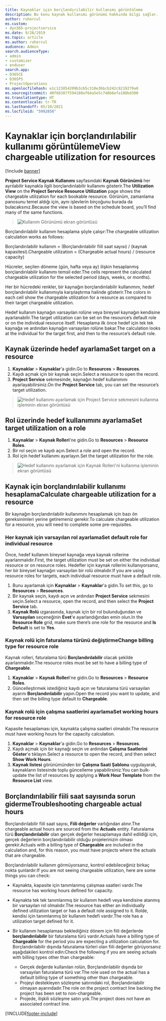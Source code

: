 ```yaml
---
title: Kaynaklar için borçlandırılabilir kullanımı görüntüleme
description: Bu konu kaynak kullanımı görünümü hakkında bilgi sağlar.
author: ruhercul
ms.custom:
- dyn365-projectservice
ms.date: 9/26/2019
ms.topic: article
ms.author: ruhercul
audience: Admin
search.audienceType:
- admin
- customizer
- enduser
search.app:
- D365CE
- D365PS
- ProjectOperations
ms.openlocfilehash: e1c123854209b3cb5c310e3bbcb242c9219279a8
ms.sourcegitcommit: 40f68387f594180af64a5e5c748b6efa188bd300
ms.translationtype: HT
ms.contentlocale: tr-TR
ms.lasthandoff: 05/10/2021
ms.locfileid: "5992858"
---
```

# <a name="view-chargeable-utilization-for-resources"></a><span data-ttu-id="7160c-103">Kaynaklar için borçlandırılabilir kullanımı görüntüleme</span><span class="sxs-lookup"><span data-stu-id="7160c-103">View chargeable utilization for resources</span></span>

[!include [banner](../includes/psa-now-project-operations.md)]
 
<span data-ttu-id="7160c-104">**Project Service Kaynak Kullanımı** sayfasındaki **Kaynak Görünümü** her ayrılabilir kaynakla ilgili borçlandırılabilir kullanımı gösterir.</span><span class="sxs-lookup"><span data-stu-id="7160c-104">The **Utilization View** on the **Project Service Resource Utilization** page shows the chargeable utilization for each bookable resource.</span></span> <span data-ttu-id="7160c-105">Görünüm, zamanlama panosunu temel aldığı için, aynı işlevlerin birçoğunu burada da bulacaksınız.</span><span class="sxs-lookup"><span data-stu-id="7160c-105">Because the view is based on the schedule board, you’ll find many of the same functions.</span></span>

> ![Kullanım Görünümü ekran görüntüsü](media/FAQ-utilization-1.png)
 

<span data-ttu-id="7160c-107">Borçlandırılabilir kullanım hesaplama şöyle çalışır:</span><span class="sxs-lookup"><span data-stu-id="7160c-107">The chargeable utilization calculation works as follows:</span></span>

   <span data-ttu-id="7160c-108">Borçlandırılabilir kullanım = (Borçlandırılabilir fiili saat sayısı) / (kaynak kapasitesi).</span><span class="sxs-lookup"><span data-stu-id="7160c-108">Chargeable utilization = (Chargeable actual hours) / (resource capacity)</span></span>

<span data-ttu-id="7160c-109">Hücreler, seçilen döneme (gün, hafta veya ay) ilişkin hesaplanmış borçlandırılabilir kullanımı temsil eder.</span><span class="sxs-lookup"><span data-stu-id="7160c-109">The cells represent the calculated chargeable utilization for the selected period (days, weeks, or months).</span></span>

<span data-ttu-id="7160c-110">Her bir hücredeki renkler, bir kaynağın borçlandırılabilir kullanımını, hedef borçlandırılabilir kullanımıyla karşılaştırma halinde gösterir.</span><span class="sxs-lookup"><span data-stu-id="7160c-110">The colors in each cell show the chargeable utilization for a resource as compared to their target chargeable utilization.</span></span> 

<span data-ttu-id="7160c-111">Hedef kullanım kaynağın varsayılan rolüne veya bireysel kaynağın kendisine ayarlanabilir.</span><span class="sxs-lookup"><span data-stu-id="7160c-111">The target utilization can be set on the resource’s default role or on the individual resource itself.</span></span> <span data-ttu-id="7160c-112">Hesaplama ilk önce hedef için tek tek kaynağa ve ardından kaynağın varsayılan rolüne bakar.</span><span class="sxs-lookup"><span data-stu-id="7160c-112">The calculation looks at the individual for the target first, and then to the resource’s default role.</span></span>

## <a name="set-target-on-a-resource"></a><span data-ttu-id="7160c-113">Kaynak üzerinde hedef ayarlama</span><span class="sxs-lookup"><span data-stu-id="7160c-113">Set target on a resource</span></span>

1. <span data-ttu-id="7160c-114">**Kaynaklar** \> **Kaynaklar**'a gidin.</span><span class="sxs-lookup"><span data-stu-id="7160c-114">Go to **Resources** \> **Resources**.</span></span> 
2. <span data-ttu-id="7160c-115">Kaydı açmak için bir kaynak seçin.</span><span class="sxs-lookup"><span data-stu-id="7160c-115">Select a resource to open the record.</span></span> 
3. <span data-ttu-id="7160c-116">**Project Service** sekmesinde, kaynağın hedef kullanımını ayarlayabilirsiniz.</span><span class="sxs-lookup"><span data-stu-id="7160c-116">On the **Project Service** tab, you can set the resource’s target utilization.</span></span>

> ![Hedef kullanımı ayarlamak için Project Service sekmesini kullanma işleminin ekran görüntüsü](media/FAQ-utilization-2.png)
 
## <a name="set-target-utilization-on-a-role"></a><span data-ttu-id="7160c-118">Rol üzerinde hedef kullanımını ayarlama</span><span class="sxs-lookup"><span data-stu-id="7160c-118">Set target utilization on a role</span></span>

1. <span data-ttu-id="7160c-119">**Kaynaklar** \> **Kaynak Rolleri**'ne gidin.</span><span class="sxs-lookup"><span data-stu-id="7160c-119">Go to **Resources** \> **Resource Roles**.</span></span> 
2. <span data-ttu-id="7160c-120">Bir rol seçin ve kaydı açın.</span><span class="sxs-lookup"><span data-stu-id="7160c-120">Select a role and open the record.</span></span> 
3. <span data-ttu-id="7160c-121">Rol için hedef kullanımı ayarlayın.</span><span class="sxs-lookup"><span data-stu-id="7160c-121">Set the target utilization for the role.</span></span>

> ![Hedef kullanımı ayarlamak için Kaynak Rolleri'ni kullanma işleminin ekran görüntüsü](media/FAQ-utilization-3.png)
 
## <a name="calculate-chargeable-utilization-for-a-resource"></a><span data-ttu-id="7160c-123">Kaynak için borçlandırılabilir kullanımı hesaplama</span><span class="sxs-lookup"><span data-stu-id="7160c-123">Calculate chargeable utilization for a resource</span></span>

<span data-ttu-id="7160c-124">Bir kaynağın borçlandırılabilir kullanımını hesaplamak için bazı ön gereksinimleri yerine getiremeniz gerekir.</span><span class="sxs-lookup"><span data-stu-id="7160c-124">To calculate chargeable utilization for a resource, you will need to complete some pre-requisites.</span></span> 

### <a name="set-default-role-for-individual-resource"></a><span data-ttu-id="7160c-125">Her kaynak için varsayılan rol ayarlama</span><span class="sxs-lookup"><span data-stu-id="7160c-125">Set default role for individual resource</span></span>

<span data-ttu-id="7160c-126">Önce, hedef kullanım bireysel kaynağa veya kaynak rollerine ayarlanmalıdır.</span><span class="sxs-lookup"><span data-stu-id="7160c-126">First, the target utilization must be set on either the individual resource or on resource roles.</span></span> <span data-ttu-id="7160c-127">Hedefler için kaynak rollerini kullanıyorsanız, her bir bireysel kaynağın varsayılan bir rolü olmalıdır.</span><span class="sxs-lookup"><span data-stu-id="7160c-127">If you are using resource roles for targets, each individual resource must have a default role.</span></span> 

1. <span data-ttu-id="7160c-128">Bunu ayarlamak için **Kaynaklar** \> **Kaynaklar**'a gidin.</span><span class="sxs-lookup"><span data-stu-id="7160c-128">To set this, go to **Resources** \> **Resources**.</span></span> 
2. <span data-ttu-id="7160c-129">Bir kaynak seçin, kaydı açın ve ardından **Project Service** sekmesini seçin.</span><span class="sxs-lookup"><span data-stu-id="7160c-129">Select a resource, open the record, and then select the **Project Service** tab.</span></span> 
3. <span data-ttu-id="7160c-130">**Kaynak Rolü** ızgarasında, kaynak için bir rol bulunduğundan ve **Varsayılan** seçeneğinin **Evet**'e ayarlandığından emin olun.</span><span class="sxs-lookup"><span data-stu-id="7160c-130">In the **Resource Role** grid, make sure there’s one role for the resource and **Is Default** is set to **Yes**.</span></span>
 
### <a name="change-billing-type-for-resource-role"></a><span data-ttu-id="7160c-131">Kaynak rolü için faturalama türünü değiştirme</span><span class="sxs-lookup"><span data-stu-id="7160c-131">Change billing type for resource role</span></span>

<span data-ttu-id="7160c-132">Kaynak rolleri, faturalama türü **Borçlandırılabilir** olacak şekilde ayarlanmalıdır.</span><span class="sxs-lookup"><span data-stu-id="7160c-132">The resource roles must be set to have a billing type of **Chargeable**.</span></span> 

1. <span data-ttu-id="7160c-133">**Kaynaklar** \> **Kaynak Rolleri**'ne gidin.</span><span class="sxs-lookup"><span data-stu-id="7160c-133">Go to **Resources** \> **Resource Roles**.</span></span> 
2. <span data-ttu-id="7160c-134">Güncelleştirmek istediğiniz kaydı açın ve faturalama türü varsayılan ayarını **Borçlandırılabilir** yapın.</span><span class="sxs-lookup"><span data-stu-id="7160c-134">Open the record you want to update, and then set the billing type default to **Chargeable**.</span></span>

### <a name="set-working-hours-for-resource-role"></a><span data-ttu-id="7160c-135">Kaynak rolü için çalışma saatlerini ayarlama</span><span class="sxs-lookup"><span data-stu-id="7160c-135">Set working hours for resource role</span></span>
 
<span data-ttu-id="7160c-136">Kapasite hesaplaması için, kaynakta çalışma saatleri olmalıdır.</span><span class="sxs-lookup"><span data-stu-id="7160c-136">The resource must have working hours for the capacity calculation.</span></span> 

1. <span data-ttu-id="7160c-137">**Kaynaklar** \> **Kaynaklar**'a gidin.</span><span class="sxs-lookup"><span data-stu-id="7160c-137">Go to **Resources** \> **Resources**.</span></span> 
2. <span data-ttu-id="7160c-138">Kaydı açmak için bir kaynağı seçin ve ardından **Çalışma Saatlerini Göster**'e tıklayın.</span><span class="sxs-lookup"><span data-stu-id="7160c-138">Select a resource to open the record, and then select **Show Work Hours**.</span></span> 
3. <span data-ttu-id="7160c-139">**Kaynak listesi** görünümünden bir **Çalışma Saati Şablonu** uygulayarak, kaynakların listesinde toplu güncelleme yapabilirsiniz.</span><span class="sxs-lookup"><span data-stu-id="7160c-139">You can bulk-update the list of resources by applying a **Work Hour Template** from the **Resource List** view.</span></span>

## <a name="troubleshooting-chargeable-actual-hours"></a><span data-ttu-id="7160c-140">Borçlandırılabilir fiili saat sayısında sorun giderme</span><span class="sxs-lookup"><span data-stu-id="7160c-140">Troubleshooting chargeable actual hours</span></span>

<span data-ttu-id="7160c-141">Borçlandırılabilir fiili saat sayısı, **Fiili değerler** varlığından alınır.</span><span class="sxs-lookup"><span data-stu-id="7160c-141">The chargeable actual hours are sourced from the **Actuals** entity.</span></span> <span data-ttu-id="7160c-142">Faturalama türü **Borçlandırılabilir** olan gerçek değerler hesaplamaya dahil edildiği için, gerçek değerlerin borçlandırılabilir olduğu projelerinizin olması gerekir.</span><span class="sxs-lookup"><span data-stu-id="7160c-142">Actuals with a billing type of **Chargeable** are included in the calculation and, for this reason, you must have projects where the actuals that are chargeable.</span></span>

<span data-ttu-id="7160c-143">Borçlandırılabilir kullanım görmüyorsanız, kontrol edebileceğiniz birkaç nokta şunlardır:</span><span class="sxs-lookup"><span data-stu-id="7160c-143">If you are not seeing chargeable utilization, here are some things you can check:</span></span>

- <span data-ttu-id="7160c-144">Kaynakta, kapasite için tanımlanmış çalışmaa saatleri vardır.</span><span class="sxs-lookup"><span data-stu-id="7160c-144">The resource has working hours defined for capacity.</span></span>
- <span data-ttu-id="7160c-145">Kaynakta tek tek tanımlanmış bir kullanım hedefi veya kendisine atanmış bir varsayılan rol olmalıdır.</span><span class="sxs-lookup"><span data-stu-id="7160c-145">The resource has either an individually defined utilization target or has a default role assigned to it.</span></span> <span data-ttu-id="7160c-146">Rolde, kendisi için tanımlanmış bir kullanım hedefi vardır.</span><span class="sxs-lookup"><span data-stu-id="7160c-146">The role has a utilization target defined for it.</span></span>
- <span data-ttu-id="7160c-147">Bir kullanım hesaplaması beklediğiniz dönem için fiili değerlerde **borçlandırılabilir** bir faturalama türü vardır.</span><span class="sxs-lookup"><span data-stu-id="7160c-147">Actuals have a billing type of **Chargeable** for the period you are expecting a utilization calculation for.</span></span> <span data-ttu-id="7160c-148">Borçlandırılabilir dışında faturalama türleri olan fiili değerler görüyorsanız aşağıdakileri kontrol edin:</span><span class="sxs-lookup"><span data-stu-id="7160c-148">Check the following if you are seeing actuals with billing types other than chargeable:</span></span>

  - <span data-ttu-id="7160c-149">Gerçek değerde kullanılan rolün, Borçlandırılabilir dışında bir varsayılan faturalama türü var.</span><span class="sxs-lookup"><span data-stu-id="7160c-149">The role used on the actual has a default billing type of something other than chargeable.</span></span>
  - <span data-ttu-id="7160c-150">Projeyi destekleyen sözleşme satırındaki rol, Borçlandırılabilir olmayan ayarındadır.</span><span class="sxs-lookup"><span data-stu-id="7160c-150">The role on the project contract line backing the project has been set to non-chargeable.</span></span>
  - <span data-ttu-id="7160c-151">Projede, ilişkili sözleşme satırı yok.</span><span class="sxs-lookup"><span data-stu-id="7160c-151">The project does not have an associated contract line.</span></span>



[!INCLUDE[footer-include](../includes/footer-banner.md)]